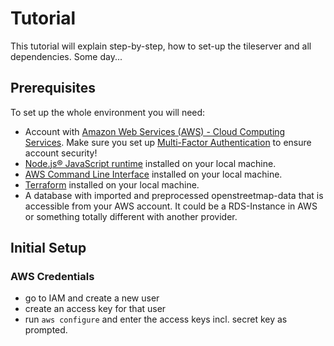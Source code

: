 # Tutorial

This tutorial will explain step-by-step, how to set-up the tileserver and all dependencies. Some day...

## Prerequisites

To set up the whole environment you will need:

- Account with [Amazon Web Services (AWS) - Cloud Computing Services](https://aws.amazon.com). Make sure you set up [Multi-Factor Authentication](https://aws.amazon.com/iam/details/mfa/) to ensure account security!
- [Node.js® JavaScript runtime](https://nodejs.org/en/) installed on your local machine.
- [AWS Command Line Interface](https://aws.amazon.com/cli/) installed on your local machine.
- [Terraform](https://learn.hashicorp.com/terraform/getting-started/install.html) installed on your local machine.
- A database with imported and preprocessed openstreetmap-data that is accessible from your AWS account. It could be a RDS-Instance in AWS or something totally different with another provider.

## Initial Setup

### AWS Credentials

- go to IAM and create a new user
- create an access key for that user
- run `aws configure` and enter the access keys incl. secret key as prompted.
